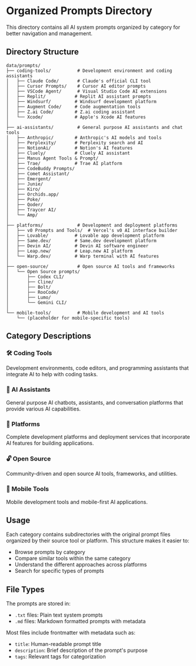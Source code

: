# Organized Prompts Directory

This directory contains all AI system prompts organized by category for better navigation and management.

## Directory Structure

```
data/prompts/
├── coding-tools/          # Development environment and coding assistants
│   ├── Claude Code/       # Claude's official CLI tool
│   ├── Cursor Prompts/    # Cursor AI editor prompts
│   ├── VSCode Agent/      # Visual Studio Code AI extensions
│   ├── Replit/           # Replit AI assistant prompts
│   ├── Windsurf/         # Windsurf development platform
│   ├── Augment Code/     # Code augmentation tools
│   ├── Z.ai Code/        # Z.ai coding assistant
│   └── Xcode/            # Apple's Xcode AI features
│
├── ai-assistants/         # General purpose AI assistants and chat tools
│   ├── Anthropic/        # Anthropic's AI models and tools
│   ├── Perplexity/       # Perplexity search and AI
│   ├── NotionAi/         # Notion's AI features
│   ├── Cluely/           # Cluely AI assistant
│   ├── Manus Agent Tools & Prompt/
│   ├── Trae/             # Trae AI platform
│   ├── CodeBuddy Prompts/
│   ├── Comet Assistant/
│   ├── Emergent/
│   ├── Junie/
│   ├── Kiro/
│   ├── Orchids.app/
│   ├── Poke/
│   ├── Qoder/
│   ├── Traycer AI/
│   └── Amp/
│
├── platforms/             # Development and deployment platforms
│   ├── v0 Prompts and Tools/  # Vercel's v0 AI interface builder
│   ├── Lovable/          # Lovable app development platform
│   ├── Same.dev/         # Same.dev development platform
│   ├── Devin AI/         # Devin AI software engineer
│   ├── Leap.new/         # Leap.new AI platform
│   └── Warp.dev/         # Warp terminal with AI features
│
├── open-source/           # Open source AI tools and frameworks
│   └── Open Source prompts/
│       ├── Codex CLI/
│       ├── Cline/
│       ├── Bolt/
│       ├── RooCode/
│       ├── Lumo/
│       └── Gemini CLI/
│
└── mobile-tools/          # Mobile development and AI tools
    └── (placeholder for mobile-specific tools)
```

## Category Descriptions

### 🛠️ Coding Tools
Development environments, code editors, and programming assistants that integrate AI to help with coding tasks.

### 🤖 AI Assistants
General purpose AI chatbots, assistants, and conversation platforms that provide various AI capabilities.

### 🚀 Platforms
Complete development platforms and deployment services that incorporate AI features for building applications.

### 🔓 Open Source
Community-driven and open source AI tools, frameworks, and utilities.

### 📱 Mobile Tools
Mobile development tools and mobile-first AI applications.

## Usage

Each category contains subdirectories with the original prompt files organized by their source tool or platform. This structure makes it easier to:

- Browse prompts by category
- Compare similar tools within the same category
- Understand the different approaches across platforms
- Search for specific types of prompts

## File Types

The prompts are stored in:
- `.txt` files: Plain text system prompts
- `.md` files: Markdown formatted prompts with metadata

Most files include frontmatter with metadata such as:
- `title`: Human-readable prompt title
- `description`: Brief description of the prompt's purpose
- `tags`: Relevant tags for categorization